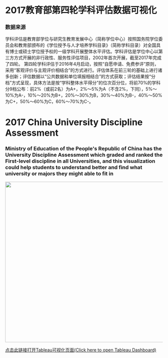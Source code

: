 # 2017教育部第四轮学科评估数据可视化

### 数据来源
学科评估是教育部学位与研究生教育发展中心（简称学位中心）按照国务院学位委员会和教育部颁布的《学位授予与人才培养学科目录》（简称学科目录）对全国具有博士或硕士学位授予权的一级学科开展整体水平评估。学科评估是学位中心以第三方方式开展的非行政性、服务性评估项目，2002年首次开展，截至2017年完成了四轮。
第四轮学科评估于2016年4月启动，按照“自愿申请、免费参评”原则，采用“客观评价与主观评价相结合”的方式进行。评估体系在前三轮的基础上进行诸多创新；评估数据以“公共数据和单位填报相结合”的方式获取；评估结果按“分档”方式呈现，具体方法是按“学科整体水平得分”的位次百分位，将前70%的学科分9档公布：前2%（或前2名）为A+，2%～5%为A（不含2%，下同），5%～10%为A-，10%～20%为B+，20%～30%为B，30%～40%为B-，40%～50%为C+，50%～60%为C，60%～70%为C-。

## 

# 2017 China University Discipline Assessment

### Ministry of Education of the People's Republic of China has the University Discipline Assessment which graded and ranked the First-level discipline in all Universities, and this visualization could help students to understand better and find what university or majors they might  able to fit in

<p align="center">
  <img width="819" height="513" src="https://github.com/Johnnydaszhu/2017ChinaUniversityDisciplineAssessment/blob/master/Dashboard.png">
</p>

[点击此链接打开Tableau可视化页面(Click here to open Tableau Dashboard)](https://public.tableau.com/profile/qihua.zhu#!/vizhome/2017_15597665981540/Dashboard "Tableau")
